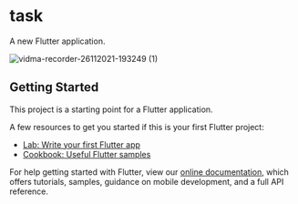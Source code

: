# task

A new Flutter application.

![vidma-recorder-26112021-193249 (1)](https://user-images.githubusercontent.com/77579218/143591203-9d52f091-f897-466c-9b0b-ed3897f5f7d0.gif)


## Getting Started

This project is a starting point for a Flutter application.

A few resources to get you started if this is your first Flutter project:

- [Lab: Write your first Flutter app](https://flutter.dev/docs/get-started/codelab)
- [Cookbook: Useful Flutter samples](https://flutter.dev/docs/cookbook)

For help getting started with Flutter, view our
[online documentation](https://flutter.dev/docs), which offers tutorials,
samples, guidance on mobile development, and a full API reference.
